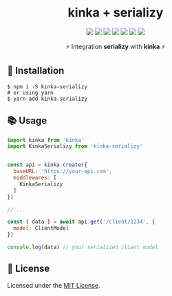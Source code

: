 <div align="center">

  <h1>kinka + serializy</h1>

  [![](https://img.shields.io/badge/license-MIT-red.svg)](./LICENSE)
  [![](https://img.shields.io/npm/v/kinka-serializy.svg)](https://www.npmjs.com/package/kinka-serializy)
  [![](https://img.shields.io/travis/acacode/kinka-serializy.svg)](https://travis-ci.org/acacode/kinka-serializy)
  [![](https://www.codefactor.io/repository/github/acacode/kinka-serializy/badge/master)](https://www.codefactor.io/repository/github/acacode/kinka-serializy/overview/master)
  [![](https://img.shields.io/npm/dm/kinka-serializy.svg)](http://npm-stat.com/charts.html?package=kinka-serializy)
  [![](https://badgen.net/bundlephobia/min/kinka-serializy)](https://bundlephobia.com/result?p=kinka-serializy)
  [![](https://badgen.net/bundlephobia/minzip/kinka-serializy)](https://bundlephobia.com/result?p=kinka-serializy)

  <p>
    ⚡️ Integration <b>serializy</b> with <b>kinka</b> ⚡️
  </p>
</div>

## 🚀 Installation

    $ npm i -S kinka-serializy
    # or using yarn
    $ yarn add kinka-serializy

## 📚 Usage  

```js
import kinka from 'kinka'
import KinkaSerializy from 'kinka-serializy'


const api = kinka.create({
  baseURL: 'https://your-api.com',
  middlewares: [
    KinkaSerializy
  ]
})

// ...

const { data } = await api.get('/client/1234', {
  model: ClientModel
})

console.log(data) // your serialized client model


```

<!-- ## 📚 Usage

[Documentation](./docs/documentation.md)  
[Examples](./test/examples)  
[Sandbox](https://jsfiddle.net/js2me/0y3ng8xu/)  

## Why kinka ❔

**It is the easiest way to catch your bad request**  
![catching error example](./docs/images/catchingErrors.png)  
**Many [powerful features 💪](./docs/documentation.md)(e.g. auto abortable requests) which can improve your interaction with your requests**  
![abortable key example](./docs/images/autoAbortableRequests.png)  
**Have [very small size](https://bundlephobia.com/result?p=kinka) which can improve site load time**  
![query params example](./docs/images/queryParams.png)  

## 👍 Contributing

If you want to help with the project, please refer to [guide for contribution](./CONTRIBUTING.md). It should contain most of the things you'll need to get your contribution started!  
Working on your first Pull Request? [Learn how to do it](https://egghead.io/courses/how-to-contribute-to-an-open-source-project-on-github) -->

## 📝 License

Licensed under the [MIT License](./LICENSE).
